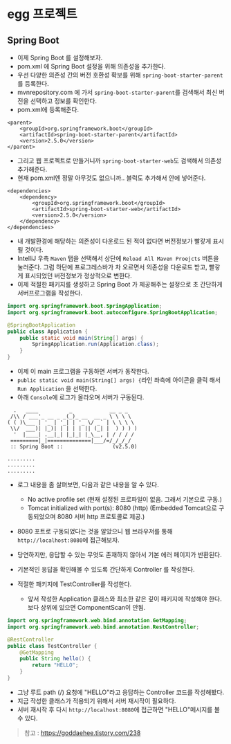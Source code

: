 # egg 프로젝트

## Spring Boot
- 이제 Spring Boot 를 설정해보자.
- pom.xml 에 Spring Boot 설정을 위해 의존성을 추가한다.
- 우선 다양한 의존성 간의 버전 호환성 확보를 위해 `spring-boot-starter-parent`를 등록한다.
- mvnrepository.com 에 가서 `spring-boot-starter-parent`를 검색해서 최신 버전을 선택하고 정보를 확인한다.
- pom.xml에 등록해준다.
```
<parent>
    <groupId>org.springframework.boot</groupId>
    <artifactId>spring-boot-starter-parent</artifactId>
    <version>2.5.0</version>
</parent>
```
- 그리고 웹 프로젝트로 만들거니까 `spring-boot-starter-web`도 검색해서 의존성 추가해준다.
- 현재 pom.xml엔 정말 아무것도 없으니까.. <dependencies></dependencies> 블럭도 추가해서 안에 넣어준다.
```
<dependencies>
    <dependency>
        <groupId>org.springframework.boot</groupId>
        <artifactId>spring-boot-starter-web</artifactId>
        <version>2.5.0</version>
    </dependency>
</dependencies>
```
- 내 개발환경에 해당하는 의존성이 다운로드 된 적이 없다면 버전정보가 빨갛게 표시될 것이다. 
- IntelliJ 우측 `Maven` 탭을 선택해서 상단에 `Reload All Maven Proejcts` 버튼을 눌러준다. 그럼 하단에 프로그레스바가 차 오르면서 의존성을 다운로드 받고, 빨갛게 표시되었던 버전정보가 정상적으로 변한다.
- 이제 적절한 패키지를 생성하고 Spring Boot 가 제공해주는 설정으로 초 간단하게 서버프로그램을 작성한다.
```java
import org.springframework.boot.SpringApplication;
import org.springframework.boot.autoconfigure.SpringBootApplication;

@SpringBootApplication
public class Application {
    public static void main(String[] args) {
        SpringApplication.run(Application.class);
    }
}
```
- 이제 이 main 프로그램을 구동하면 서버가 동작한다.
- `public static void main(String[] args) {`라인 좌측에 아이콘을 클릭 해서 `Run Application` 을 선택한다.
- 아래 `Console`에 로그가 올라오며 서버가 구동된다.
```
  .   ____          _            __ _ _
 /\\ / ___'_ __ _ _(_)_ __  __ _ \ \ \ \
( ( )\___ | '_ | '_| | '_ \/ _` | \ \ \ \
 \\/  ___)| |_)| | | | | || (_| |  ) ) ) )
  '  |____| .__|_| |_|_| |_\__, | / / / /
 =========|_|==============|___/=/_/_/_/
 :: Spring Boot ::                (v2.5.0)

.........
.........
.........
```
- 로그 내용을 좀 살펴보면, 다음과 같은 내용을 알 수 있다.
    - No active profile set (현재 설정된 프로파일이 없음. 그래서 기본으로 구동.)
    - Tomcat initialized with port(s): 8080 (http) (Embedded Tomcat으로 구동되었으며 8080 서버 http 프로토콜로 제공.)

- 8080 포트로 구동되었다는 것을 알았으니 웹 브라우저를 통해 `http://localhost:8080`에 접근해보자.
- 당연하지만, 응답할 수 있는 무엇도 존재하지 않아서 기본 에러 페이지가 반환된다.
- 기본적인 응답을 확인해볼 수 있도록 간단하게 Controller 를 작성한다.
- 적절한 패키지에 TestController를 작성한다.
    - 앞서 작성한 Application 클래스와 최소한 같은 깊이 패키지에 작성해야 한다. 보다 상위에 있으면 ComponentScan이 안됨.
```java
import org.springframework.web.bind.annotation.GetMapping;
import org.springframework.web.bind.annotation.RestController;

@RestController
public class TestController {
	@GetMapping
	public String hello() {
		return "HELLO";
	}
}
```
- 그냥 루트 path (/) 요청에 "HELLO"라고 응답하는 Controller 코드를 작성해봤다.
- 지금 작성한 클래스가 적용되기 위해서 서버 재시작이 필요하다. 
- 서버 재시작 후 다시 `http://localhost:8080`에 접근하면 "HELLO"메시지를 볼 수 있다.

> 참고 : https://goddaehee.tistory.com/238